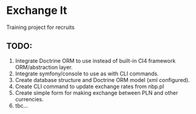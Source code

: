 # Exchange It
Training project for recruits

## TODO:
1. Integrate Doctrine ORM to use instead of built-in CI4 framework ORM/abstraction layer.
2. Integrate symfony/console to use as with CLI commands.
3. Create database structure and Doctrine ORM model (xml configured).
4. Create CLI command to update exchange rates from nbp.pl
5. Create simple form for making exchange between PLN and other currencies.
6. tbc...
